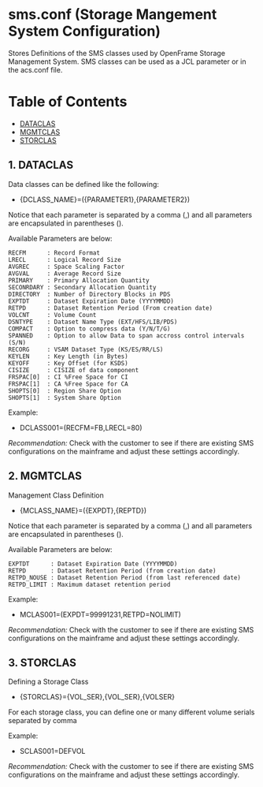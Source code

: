 # sms.conf (Storage Mangement System Configuration)

Stores Definitions of the SMS classes used by OpenFrame Storage Management System. SMS classes can be used as a JCL parameter or in the acs.conf file.

# Table of Contents

- [DATACLAS](#1-dataclas "DATACLASS Configuration")
- [MGMTCLAS](#2-mgmtclas "MGMTCLASS Configuration")
- [STORCLAS](#3-storclas "STORCLASS Configuration")

## 1. DATACLAS

Data classes can be defined like the following:

- {DCLASS_NAME}=({PARAMETER1},{PARAMETER2})

Notice that each parameter is separated by a comma (,) and all parameters are encapsulated in parentheses ().

Available Parameters are below:

```
RECFM      : Record Format
LRECL      : Logical Record Size
AVGREC     : Space Scaling Factor
AVGVAL     : Average Record Size
PRIMARY    : Primary Allocation Quantity
SECONRDARY : Secondary Allocation Quantity
DIRECTORY  : Number of Directory Blocks in PDS
EXPTDT     : Dataset Expiration Date (YYYYMMDD)
RETPD      : Dataset Retention Period (From creation date)
VOLCNT     : Volume Count
DSNTYPE    : Dataset Name Type (EXT/HFS/LIB/PDS)
COMPACT    : Option to compress data (Y/N/T/G)
SPANNED    : Option to allow Data to span accross control intervals (S/N)
RECORG     : VSAM Dataset Type (KS/ES/RR/LS)
KEYLEN     : Key Length (in Bytes)
KEYOFF     : Key Offset (for KSDS)
CISIZE     : CISIZE of data component
FRSPAC[0]  : CI %Free Space for CI
FRSPAC[1]  : CA %Free Space for CA
SHOPTS[0]  : Region Share Option
SHOPTS[1]  : System Share Option
```

Example:

- DCLASS001=(RECFM=FB,LRECL=80)

*Recommendation:* Check with the customer to see if there are existing SMS configurations on the mainframe and adjust these settings accordingly.

## 2. MGMTCLAS

Management Class Definition

- {MCLASS_NAME}=({EXPDT},{REPTD})

Notice that each parameter is separated by a comma (,) and all parameters are encapsulated in parentheses ().

Available Parameters are below:

```
EXPTDT      : Dataset Expiration Date (YYYYMMDD)
RETPD       : Dataset Retention Period (from creation date)
RETPD_NOUSE : Dataset Retention Period (from last referenced date)
RETPD_LIMIT : Maximum dataset retention period
```

Example:

- MCLAS001=(EXPDT=99991231,RETPD=NOLIMIT)

*Recommendation:* Check with the customer to see if there are existing SMS configurations on the mainframe and adjust these settings accordingly.

## 3. STORCLAS

Defining a Storage Class

- {STORCLAS}={VOL_SER},{VOL_SER},{VOLSER}

For each storage class, you can define one or many different volume serials separated by comma

Example:

- SCLAS001=DEFVOL

*Recommendation:* Check with the customer to see if there are existing SMS configurations on the mainframe and adjust these settings accordingly.